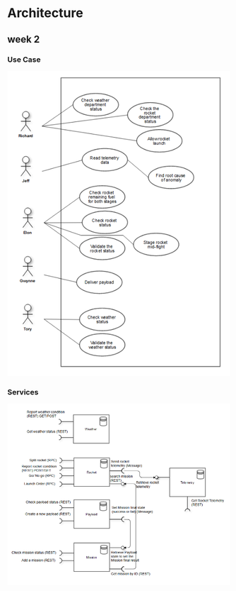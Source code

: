 # Architecture

## week 2

### Use Case

![use case](../assets/use-case_04-10-2020.png)

### Services

![service](../assets/service_04-10-2020.png)
